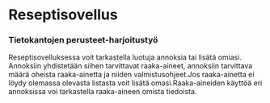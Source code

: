 # Reseptisovellus
### Tietokantojen perusteet-harjoitustyö

Reseptisovelluksessa voit tarkastella luotuja annoksia tai lisätä omiasi.
Annoksiin yhdistetään siihen tarvittavat raaka-aineet, annoksiin tarvittava määrä oheista raaka-ainetta ja niiden valmistusohjeet.Jos raaka-ainetta ei löydy olemassa olevasta listasta voit lisätä omasi.Raaka-aineiden käyttöä eri annoksissa voi tarkastella raaka-aineen omista tiedoista.
